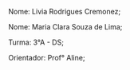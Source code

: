 Nome: Livia Rodrigues Cremonez;

Nome: Maria Clara Souza de Lima;

Turma: 3°A - DS;

Orientador: Prof° Aline;
